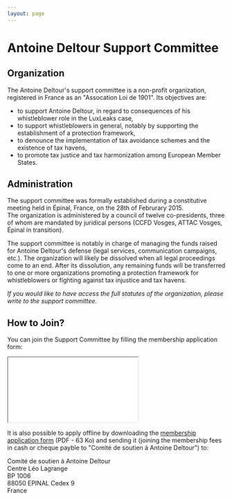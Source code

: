 ```yaml
---
layout: page
---
```

# Antoine&nbsp;Deltour Support Committee

## Organization

The Antoine Deltour's support committee is a non-profit organization, registered in France as an "Assocation Loi de 1901". Its objectives are:

 - to support Antoine Deltour, in regard to consequences of his whistleblower role in the LuxLeaks case,
 - to support whistleblowers in general, notably by supporting the establishment of a protection framework,
 - to denounce the implementation of tax avoidance schemes and the existence of tax havens,
 - to promote tax justice and tax harmonization among European Member States.

## Administration

The support committee was formally established during a constitutive meeting held in Épinal, France, on the 28th of Februrary 2015.  
The organization is administered by a council of twelve co-presidents, three of whom are mandated by juridical persons (CCFD Vosges, ATTAC Vosges, Épinal in transition).

The support committee is notably in charge of managing the funds raised for Antoine Deltour's defense (legal services, communication campaigns, etc.). The organization will likely be dissolved when all legal proceedings come to an end. After its dissolution, any remaining funds will be transferred to one or more organizations promoting a protection framework for whistleblowers or fighting against tax injustice and tax havens.

_If you would like to have access the full statutes of the organization, please write to the support committee._

## How to Join?

You can join the Support Committee by filling the membership application form:

<iframe id="haWidget" src="//www.helloasso.com/widgets/izi_adhesion.aspx?beneficiaire=comite-de-soutien-a-antoine-deltour&campagne=adhesion-au-comite-de-soutien-d-antoine-deltour&color=%2370c24a&lang=en" onload="scroll(0,0);" class="helloasso"></iframe> 

It is also possible to apply offline by downloading the [membership application form](/docs/asso/application-form.pdf) (PDF <i class="fa fa-file-pdf-o"></i> - 63 Ko) and sending it (joining the membership fees in cash or cheque payble to "Comité de soutien à Antoine Deltour") to:

Comité de soutien à Antoine Deltour  
Centre Léo Lagrange  
BP 1006  
88050 EPINAL Cedex 9  
France
